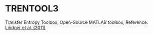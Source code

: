 # TRENTOOL3
Transfer Entropy Toolbox, Open-Source MATLAB toolbox, Reference: [Lindner et al. (2011)](http://www.biomedcentral.com/1471-2202/12/119)
